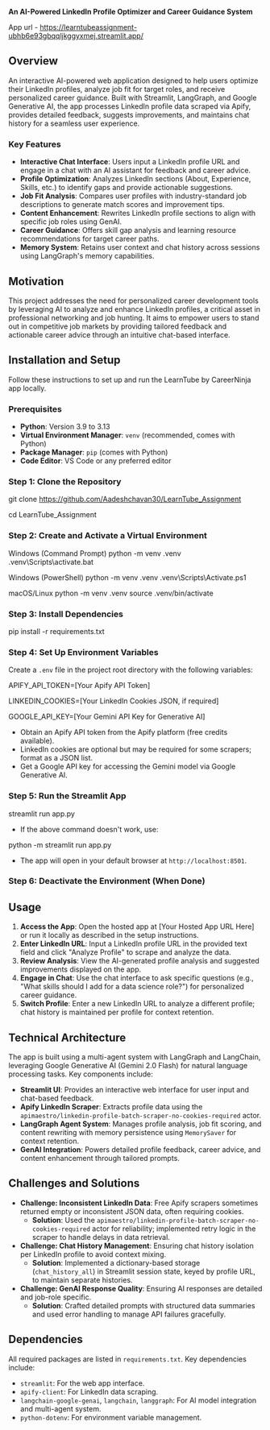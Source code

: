 
**An AI-Powered LinkedIn Profile Optimizer and Career Guidance System**

App url - https://learntubeassignment-ubhb6e93gbqqljkggyxmej.streamlit.app/

## Overview

An interactive AI-powered web application designed to help users optimize their LinkedIn profiles, analyze job fit for target roles, and receive personalized career guidance. Built with Streamlit, LangGraph, and Google Generative AI, the app processes LinkedIn profile data scraped via Apify, provides detailed feedback, suggests improvements, and maintains chat history for a seamless user experience.

### Key Features
- **Interactive Chat Interface**: Users input a LinkedIn profile URL and engage in a chat with an AI assistant for feedback and career advice.
- **Profile Optimization**: Analyzes LinkedIn sections (About, Experience, Skills, etc.) to identify gaps and provide actionable suggestions.
- **Job Fit Analysis**: Compares user profiles with industry-standard job descriptions to generate match scores and improvement tips.
- **Content Enhancement**: Rewrites LinkedIn profile sections to align with specific job roles using GenAI.
- **Career Guidance**: Offers skill gap analysis and learning resource recommendations for target career paths.
- **Memory System**: Retains user context and chat history across sessions using LangGraph's memory capabilities.

## Motivation

This project addresses the need for personalized career development tools by leveraging AI to analyze and enhance LinkedIn profiles, a critical asset in professional networking and job hunting. It aims to empower users to stand out in competitive job markets by providing tailored feedback and actionable career advice through an intuitive chat-based interface.

## Installation and Setup

Follow these instructions to set up and run the LearnTube by CareerNinja app locally.

### Prerequisites
- **Python**: Version 3.9 to 3.13
- **Virtual Environment Manager**: `venv` (recommended, comes with Python)
- **Package Manager**: `pip` (comes with Python)
- **Code Editor**: VS Code or any preferred editor

### Step 1: Clone the Repository

git clone https://github.com/Aadeshchavan30/LearnTube_Assignment 

cd LearnTube_Assignment


### Step 2: Create and Activate a Virtual Environment

Windows (Command Prompt)
python -m venv .venv
.venv\Scripts\activate.bat

Windows (PowerShell)
python -m venv .venv
.venv\Scripts\Activate.ps1

macOS/Linux
python -m venv .venv
source .venv/bin/activate


### Step 3: Install Dependencies

pip install -r requirements.txt


### Step 4: Set Up Environment Variables
Create a `.env` file in the project root directory with the following variables:

APIFY_API_TOKEN=[Your Apify API Token]

LINKEDIN_COOKIES=[Your LinkedIn Cookies JSON, if required]

GOOGLE_API_KEY=[Your Gemini API Key for Generative AI]


- Obtain an Apify API token from the Apify platform (free credits available).
- LinkedIn cookies are optional but may be required for some scrapers; format as a JSON list.
- Get a Google API key for accessing the Gemini model via Google Generative AI.

### Step 5: Run the Streamlit App

streamlit run app.py 

- If the above command doesn't work, use:

python -m streamlit run app.py

- The app will open in your default browser at `http://localhost:8501`.

### Step 6: Deactivate the Environment (When Done)



## Usage

1. **Access the App**: Open the hosted app at [Your Hosted App URL Here] or run it locally as described in the setup instructions.
2. **Enter LinkedIn URL**: Input a LinkedIn profile URL in the provided text field and click "Analyze Profile" to scrape and analyze the data.
3. **Review Analysis**: View the AI-generated profile analysis and suggested improvements displayed on the app.
4. **Engage in Chat**: Use the chat interface to ask specific questions (e.g., "What skills should I add for a data science role?") for personalized career guidance.
5. **Switch Profile**: Enter a new LinkedIn URL to analyze a different profile; chat history is maintained per profile for context retention.

## Technical Architecture

The app is built using a multi-agent system with LangGraph and LangChain, leveraging Google Generative AI (Gemini 2.0 Flash) for natural language processing tasks. Key components include:

- **Streamlit UI**: Provides an interactive web interface for user input and chat-based feedback.
- **Apify LinkedIn Scraper**: Extracts profile data using the `apimaestro/linkedin-profile-batch-scraper-no-cookies-required` actor.
- **LangGraph Agent System**: Manages profile analysis, job fit scoring, and content rewriting with memory persistence using `MemorySaver` for context retention.
- **GenAI Integration**: Powers detailed profile feedback, career advice, and content enhancement through tailored prompts.

## Challenges and Solutions

- **Challenge: Inconsistent LinkedIn Data**: Free Apify scrapers sometimes returned empty or inconsistent JSON data, often requiring cookies.
  - **Solution**: Used the `apimaestro/linkedin-profile-batch-scraper-no-cookies-required` actor for reliability; implemented retry logic in the scraper to handle delays in data retrieval.
- **Challenge: Chat History Management**: Ensuring chat history isolation per LinkedIn profile to avoid context mixing.
  - **Solution**: Implemented a dictionary-based storage (`chat_history_all`) in Streamlit session state, keyed by profile URL, to maintain separate histories.
- **Challenge: GenAI Response Quality**: Ensuring AI responses are detailed and job-role specific.
  - **Solution**: Crafted detailed prompts with structured data summaries and used error handling to manage API failures gracefully.


## Dependencies

All required packages are listed in `requirements.txt`. Key dependencies include:
- `streamlit`: For the web app interface.
- `apify-client`: For LinkedIn data scraping.
- `langchain-google-genai`, `langchain`, `langgraph`: For AI model integration and multi-agent system.
- `python-dotenv`: For environment variable management.

